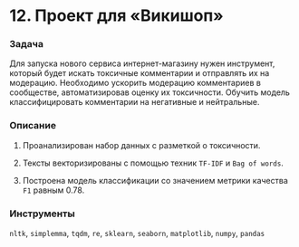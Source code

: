 # 12. Проект для «Викишоп»

### Задача

Для запуска нового сервиса интернет-магазину нужен инструмент, который будет искать токсичные комментарии и отправлять их на модерацию. Необходимо ускорить модерацию комментариев в сообществе, автоматизировав оценку их токсичности. Обучить модель классифицировать комментарии на негативные и нейтральные.

### Описание

1. Проанализирован набор данных с разметкой о токсичности.

2. Тексты векторизированы с помощью техник `TF-IDF` и `Bag of words`.

3. Построена модель классификации со значением метрики качества `F1` равным 0.78.

### Инструменты
`nltk`, `simplemma`, `tqdm`, `re`, `sklearn`, `seaborn`, `matplotlib`, `numpy`, `pandas`
